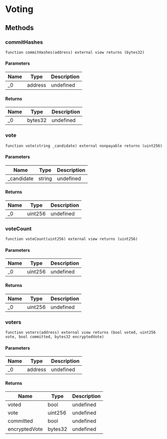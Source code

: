 # Voting









## Methods

### commitHashes

```solidity
function commitHashes(address) external view returns (bytes32)
```





#### Parameters

| Name | Type | Description |
|---|---|---|
| _0 | address | undefined |

#### Returns

| Name | Type | Description |
|---|---|---|
| _0 | bytes32 | undefined |

### vote

```solidity
function vote(string _candidate) external nonpayable returns (uint256)
```





#### Parameters

| Name | Type | Description |
|---|---|---|
| _candidate | string | undefined |

#### Returns

| Name | Type | Description |
|---|---|---|
| _0 | uint256 | undefined |

### voteCount

```solidity
function voteCount(uint256) external view returns (uint256)
```





#### Parameters

| Name | Type | Description |
|---|---|---|
| _0 | uint256 | undefined |

#### Returns

| Name | Type | Description |
|---|---|---|
| _0 | uint256 | undefined |

### voters

```solidity
function voters(address) external view returns (bool voted, uint256 vote, bool committed, bytes32 encryptedVote)
```





#### Parameters

| Name | Type | Description |
|---|---|---|
| _0 | address | undefined |

#### Returns

| Name | Type | Description |
|---|---|---|
| voted | bool | undefined |
| vote | uint256 | undefined |
| committed | bool | undefined |
| encryptedVote | bytes32 | undefined |




